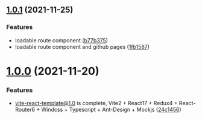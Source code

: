 ## [1.0.1](https://github.com/xinlei3166/vite-react-template/compare/v1.0.0...v1.0.1) (2021-11-25)


### Features

* loadable route component ([b77b375](https://github.com/xinlei3166/vite-react-template/commit/b77b3752bb10f73e88a19017cc296057da4c117e))
* loadable route component and github pages ([1fb1587](https://github.com/xinlei3166/vite-react-template/commit/1fb1587f03970daab7a4612b6040a4d51263fd97))



# [1.0.0](https://github.com/xinlei3166/vite-react-template/compare/24c1456c83a87d03ca56463aca29bc03abb9ab23...v1.0.0) (2021-11-20)


### Features

* vite-react-template@1.0 is complete, Vite2 + React17 + Redux4 + React-Router6 + Windcss + Typescript + Ant-Design + Mockjs ([24c1456](https://github.com/xinlei3166/vite-react-template/commit/24c1456c83a87d03ca56463aca29bc03abb9ab23))



